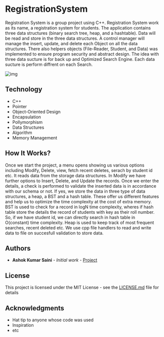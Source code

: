 # RegistrationSystem
Registration System is a group project using C++. Registration System work as its name, a registration system for students. The application contains three data structures (binary search tree, heap, and a hashtable). Data will be read and store in the three data structures. A control manager will manage the insert, update, and delete each Object on all the data structures. There also helpers objects (File-Reader, Student, and Data) was implemented to ensure program security and abstract design. The idea with three data sucture is for back up and Optimized Search Engine. Each data sucture is perform diffrent on each Search.


![img](https://github.com/sainiAshokKumar/Registration_System/tree/main/images/UML.jpg)

## Technology
- C++
- Pointer
- Object-Oriented Design
- Encapsulation
- Pollymorphism
- Data Structures
- Algorithm
- Memory Management

## How It Works? 

Once we start the project, a menu opens showing us various options including Modify, Delete, view, fetch recent deletes, serach by student id etc. It reads data from the storage data structures. In Modify we have further options to Insert, Delete, and Update the records. Once we enter the details, a check is performed to validate the inserted data is in accordance with our schema or not. If yes, we store the data in three type of data structures, a heap, a BST and a hash table. These offer us different features and help us to optimize the time complexity at the cost of extra memory. BST is used to check for a record in logN time complexity, wheres if hash table store the details the record of students with key as their roll number. So, if we have student id, we can directly search in hash table in O(constant) time complexity. Heap is used to keep track of most frequent searches, recent deleted etc. We use cpp file handlers to read and write data to file on succesfull validation to store data. 


## Authors

* **Ashok Kumar Saini** - *Initial work* - [Project](https://github.com/sainiAshokKumar)

## License

This project is licensed under the MIT License - see the [LICENSE.md](LICENSE.md) file for details

## Acknowledgments

* Hat tip to anyone whose code was used
* Inspiration
* etc

